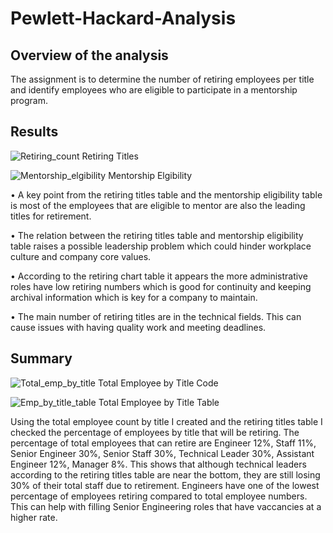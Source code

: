 # Pewlett-Hackard-Analysis

## Overview of the analysis
 The assignment is to determine the number of retiring employees per title and identify employees who are eligible to participate in a mentorship program. 
 
 
 ## Results 
 
 ![Retiring_count](https://user-images.githubusercontent.com/88383836/137404733-7b76b247-c598-4bbe-87cd-2ca63e574318.PNG)
Retiring Titles
 
 ![Mentorship_elgibility](https://user-images.githubusercontent.com/88383836/137404764-273b8ae7-d982-4410-aef7-88e608e974a3.PNG)
Mentorship Elgibility 
 

•	 A key point from the retiring titles table and the mentorship eligibility table is most of the employees that are eligible to mentor are also the leading titles for retirement.

•	The relation between the retiring titles table and mentorship eligibility table raises a possible leadership problem which could hinder workplace culture and company core values.  
 
•	According to the retiring chart table it appears the more administrative roles have low retiring numbers which is good for continuity and keeping archival information which is key for a company to maintain. 

•	The main number of retiring titles are in the technical fields. This can cause issues with having quality work and meeting deadlines. 

## Summary

![Total_emp_by_title](https://user-images.githubusercontent.com/88383836/137404819-fee808b5-1fb5-449d-84ea-80373da21c82.PNG)
Total Employee by Title Code

![Emp_by_title_table](https://user-images.githubusercontent.com/88383836/137404833-bcb0280f-41c0-4478-9afa-35e770a708b1.PNG)
Total Employee by Title Table


Using the total employee count by title I created and the retiring titles table I checked the percentage of employees by title that will be retiring. The percentage of total employees that can retire are Engineer 12%, Staff 11%, Senior Engineer 30%, Senior Staff 30%, Technical Leader 30%, Assistant Engineer 12%, Manager 8%. 
This shows that although technical leaders according to the retiring titles table are near the bottom, they are still losing 30% of their total staff due to retirement. 
Engineers have one of the lowest percentage of employees retiring compared to total employee numbers. This can help with filling Senior Engineering roles that have vaccancies at a higher rate. 
